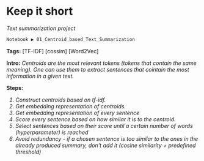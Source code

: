 # Keep it short
<i>Text summarization project</i>
<p></p>
<p></p>

```diff
Notebook ▶️ 01_Centroid_based_Text_Summarization
```

<b>Tags:</b> [TF-IDF] [cossim] [Word2Vec]

<b>Intro:</b>
<i>
Centroids are the most relevant tokens (tokens that contain the same meaning).
One can use them to extract sentences that cointain the most information in a given text. </i>

<b>Steps:</b>
<i>
1. Construct centroids based on tf-idf.
2. Get embedding representation of centroids. 
3. Get embedding representation of every sentence
4. Score every sentence based on how similar it is to the centroid.
5. Select sentences based on their score until a certain number of words (hyperparameter) is reached
6. Avoid redundancy - if a chosen sentence is too similar to the ones in the already produced summary, don't add it (cosine similarity + predefined threshold)
</i>
